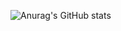 ![Anurag's GitHub stats](https://github-readme-stats.vercel.app/api?username=eedomeng&show_icons=true&theme=highcontrast)
